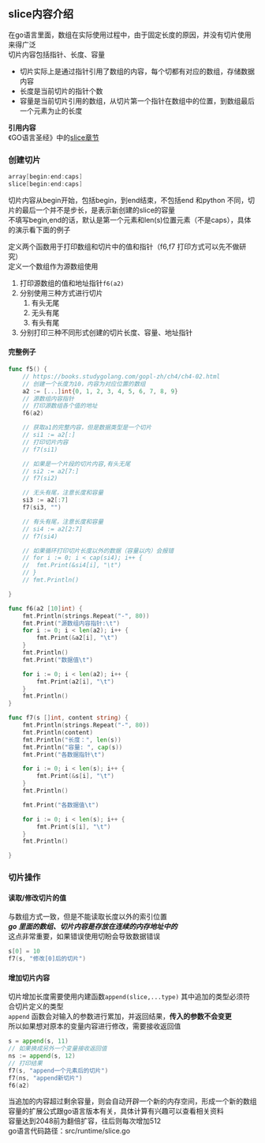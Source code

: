 ## slice内容介绍
在go语言里面，数组在实际使用过程中，由于固定长度的原因，并没有切片使用来得广泛  
切片内容包括指针、长度、容量  
- 切片实际上是通过指针引用了数组的内容，每个切都有对应的数组，存储数据内容  
- 长度是当前切片的指针个数  
- 容量是当前切片引用的数组，从切片第一个指针在数组中的位置，到数组最后一个元素为止的长度  

**引用内容**  
《GO语言圣经》中的[slice章节](https://books.studygolang.com/gopl-zh/ch4/ch4-02.html)  
### 创建切片
```go
array[begin:end:caps]  
slice[begin:end:caps]  
```
切片内容从begin开始，包括begin，到end结束，不包括end
和python 不同，切片的最后一个并不是步长，是表示新创建的slice的容量  
不填写begin,end的话，默认是第一个元素和len(s)位置元素（不是caps），具体的演示看下面的例子  
  
定义两个函数用于打印数组和切片中的值和指针（f6,f7 打印方式可以先不做研究）  
定义一个数组作为源数组使用
1.  打印源数组的值和地址指针```f6(a2)```
2.  分别使用三种方式进行切片
    1.  有头无尾
    2.  无头有尾
    3.  有头有尾
3.  分别打印三种不同形式创建的切片长度、容量、地址指针

#### 完整例子
``` go
func f5() {
	// https://books.studygolang.com/gopl-zh/ch4/ch4-02.html
	// 创建一个长度为10，内容为对应位置的数组
	a2 := [...]int{0, 1, 2, 3, 4, 5, 6, 7, 8, 9}
	// 源数组内容指针
	// 打印源数组各个值的地址
	f6(a2)

	// 获取a1的完整内容，但是数据类型是一个切片
	// si1 := a2[:]
	// 打印切片内容
	// f7(si1)

	// 如果是一个片段的切片内容,有头无尾
	// si2 := a2[7:]
	// f7(si2)

	// 无头有尾，注意长度和容量
	si3 := a2[:7]
	f7(si3, "")

	// 有头有尾，注意长度和容量
	// si4 := a2[2:7]
	// f7(si4)

	// 如果循环打印切片长度以外的数据（容量以内）会报错
	// for i := 0; i < cap(si4); i++ {
	// 	fmt.Print(&si4[i], "\t")
	// }
	// fmt.Println()

}

func f6(a2 [10]int) {
	fmt.Println(strings.Repeat("-", 80))
	fmt.Print("源数组内容指针:\t")
	for i := 0; i < len(a2); i++ {
		fmt.Print(&a2[i], "\t")
	}
	fmt.Println()
	fmt.Print("数据值\t")

	for i := 0; i < len(a2); i++ {
		fmt.Print(a2[i], "\t")
	}
	fmt.Println()
}

func f7(s []int, content string) {
	fmt.Println(strings.Repeat("-", 80))
	fmt.Println(content)
	fmt.Println("长度：", len(s))
	fmt.Println("容量: ", cap(s))
	fmt.Print("各数据指针\t")

	for i := 0; i < len(s); i++ {
		fmt.Print(&s[i], "\t")
	}
	fmt.Println()

	fmt.Print("各数据值\t")

	for i := 0; i < len(s); i++ {
		fmt.Print(s[i], "\t")
	}
	fmt.Println()

}
```
### 切片操作
#### 读取/修改切片的值
与数组方式一致，但是不能读取长度以外的索引位置  
***go 里面的数组、切片内容是存放在连续的内存地址中的***  
这点非常重要，如果错误使用切盼会导致数据错误
```go
s[0] = 10
f7(s, "修改[0]后的切片")
```
#### 增加切片内容
切片增加长度需要使用内建函数```append(slice,...type)``` 其中追加的类型必须符合切片定义的类型  
```append``` 函数会对输入的参数进行累加，并返回结果，**传入的参数不会变更**  
所以如果想对原本的变量内容进行修改，需要接收返回值
```go
s = append(s, 11)  
// 如果换成另外一个变量接收返回值
ns := append(s, 12)   
// 打印结果
f7(s, "append一个元素后的切片")
f7(ns, "append新切片")
f6(a2)
```
当追加的内容超过剩余容量，则会自动开辟一个新的内存空间，形成一个新的数组  
容量的扩展公式跟go语言版本有关，具体计算有兴趣可以查看相关资料  
容量达到2048前为翻倍扩容，往后则每次增加512  
go语言代码路径：src/runtime/slice.go
